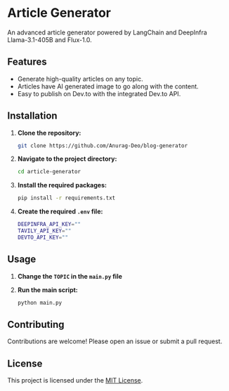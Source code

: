 
# Article Generator

An advanced article generator powered by LangChain and DeepInfra Llama-3.1-405B and Flux-1.0.

## Features

- Generate high-quality articles on any topic.
- Articles have AI generated image to go along with the content.
- Easy to publish on Dev.to with the integrated Dev.to API.

## Installation

1. **Clone the repository:**

    ```bash
    git clone https://github.com/Anurag-Deo/blog-generator
    ```

2. **Navigate to the project directory:**

    ```bash
    cd article-generator
    ```

3. **Install the required packages:**

    ```bash
    pip install -r requirements.txt

4. **Create the required `.env` file:**

    ```bash
    DEEPINFRA_API_KEY=""
    TAVILY_API_KEY=""
    DEVTO_API_KEY=""
    ```



## Usage

1. **Change the `TOPIC` in the `main.py` file**

2. **Run the main script:**

    ```bash
    python main.py
    ```


## Contributing

Contributions are welcome! Please open an issue or submit a pull request.

## License

This project is licensed under the [MIT License](LICENSE).
